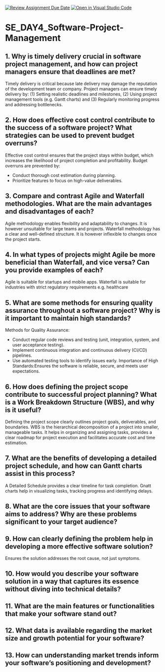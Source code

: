 [![Review Assignment Due Date](https://classroom.github.com/assets/deadline-readme-button-22041afd0340ce965d47ae6ef1cefeee28c7c493a6346c4f15d667ab976d596c.svg)](https://classroom.github.com/a/9pw6JKcu)
[![Open in Visual Studio Code](https://classroom.github.com/assets/open-in-vscode-2e0aaae1b6195c2367325f4f02e2d04e9abb55f0b24a779b69b11b9e10269abc.svg)](https://classroom.github.com/online_ide?assignment_repo_id=18495343&assignment_repo_type=AssignmentRepo)
# SE_DAY4_Software-Project-Management
## 1. Why is timely delivery crucial in software project management, and how can project managers ensure that deadlines are met?
Timely delivery is critical because late delivery may damage the reputation of the development team or company.
Project managers can ensure timely delivery by: (1) Setting realistic deadlines and milestones, (2) Using project management tools (e.g. Gantt charts) and (3) Regularly monitoring progress and addressing bottlenecks.

## 2. How does effective cost control contribute to the success of a software project? What strategies can be used to prevent budget overruns?
Effective cost control ensures that the project stays within budget, which increases the likelihood of project completion and profitability.
Budget overruns are prevented by: 
- Conduct thorough cost estimation during planning.
- Prioritize features to focus on high-value deliverables.

## 3. Compare and contrast Agile and Waterfall methodologies. What are the main advantages and disadvantages of each?
Agile methodology enables flexibility and adaptability to changes. It is however unsuitable for large teams and projects. 
Waterfall methodology has a clear and well-defined structure. It is however inflexible to changes once the project starts.

## 4. In what types of projects might Agile be more beneficial than Waterfall, and vice versa? Can you provide examples of each?
Agile is suitable for startups and mobile apps. 
Waterfall is suitable for industries with strict regulatory requirements e.g. healthcare

## 5. What are some methods for ensuring quality assurance throughout a software project? Why is it important to maintain high standards?
Methods for Quality Assurance:
- Conduct regular code reviews and testing (unit, integration, system, and user acceptance testing).
- Implement continuous integration and continuous delivery (CI/CD) pipelines.
- Use automated testing tools to identify issues early.
Importance of High Standards:Ensures the software is reliable, secure, and meets user expectations.

## 6. How does defining the project scope contribute to successful project planning? What is a Work Breakdown Structure (WBS), and why is it useful?
Defining the project scope clearly outlines project goals, deliverables, and boundaries.
WBS is the hierarchical decomposition of a project into smaller, manageable tasks.
It helps in organizing and assigning tasks, provides a clear roadmap for project execution and facilitates accurate cost and time estimation.

## 7. What are the benefits of developing a detailed project schedule, and how can Gantt charts assist in this process?
A Detailed Schedule provides a clear timeline for task completion.
Gnatt charts help in visualizing tasks, tracking progress and identifying delays.

## 8. What are the core issues that your software aims to address? Why are these problems significant to your target audience?

## 9. How can clearly defining the problem help in developing a more effective software solution?
Ensures the solution addresses the root cause, not just symptoms.

## 10. How would you describe your software solution in a way that captures its essence without diving into technical details?

## 11. What are the main features or functionalities that make your software stand out?

## 12. What data is available regarding the market size and growth potential for your software?

## 13. How can understanding market trends inform your software’s positioning and development?
